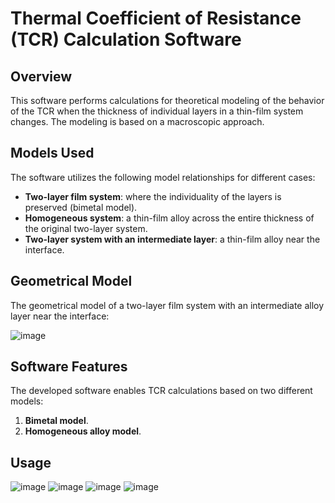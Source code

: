 # Thermal Coefficient of Resistance (TCR) Calculation Software

## Overview
This software performs calculations for theoretical modeling of the behavior of the TCR when the thickness of individual layers in a thin-film system changes. The modeling is based on a macroscopic approach.

## Models Used
The software utilizes the following model relationships for different cases:
- **Two-layer film system**: where the individuality of the layers is preserved (bimetal model).
- **Homogeneous system**: a thin-film alloy across the entire thickness of the original two-layer system.
- **Two-layer system with an intermediate layer**: a thin-film alloy near the interface.

## Geometrical Model
The geometrical model of a two-layer film system with an intermediate alloy layer near the interface:

![image](https://github.com/user-attachments/assets/a2afe3ad-bae3-478f-86b5-e1179988db72)

## Software Features
The developed software enables TCR calculations based on two different models:
1. **Bimetal model**.
2. **Homogeneous alloy model**.

## Usage

![image](https://github.com/user-attachments/assets/b7595dd8-da4a-4526-a41a-fb472137bc77)
![image](https://github.com/user-attachments/assets/ebc6d10d-36e7-4b3e-a3fe-06a6d8f0a481)
![image](https://github.com/user-attachments/assets/f483052a-af43-41cc-baab-ec8a369cfb3f)
![image](https://github.com/user-attachments/assets/cedf91c3-32a5-4346-9462-4fd3f679b86f)
